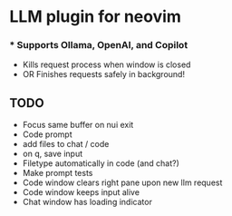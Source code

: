 # LLM plugin for neovim

### * Supports Ollama, OpenAI, and Copilot

* Kills request process when window is closed
* OR Finishes requests safely in background!

## TODO

* Focus same buffer on nui exit
* Code prompt
* add files to chat / code
* on q, save input
* Filetype automatically in code (and chat?)
* Make prompt tests
* Code window clears right pane upon new llm request
* Code window keeps input alive
* Chat window has loading indicator
